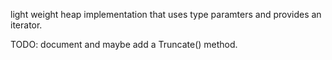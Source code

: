 light weight heap implementation that uses type paramters and provides an iterator.

TODO: document and maybe add a Truncate() method.
